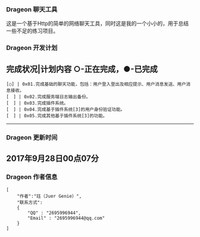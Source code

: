 ### Drageon 聊天工具

这是一个基于Http的简单的网络聊天工具，同时这是我的一个小小的，用于总结一些不足的练习项目。

### Drageon 开发计划

完成状况|计划内容  ○-正在完成，●-已完成
-----------------
```
[○] | 0x01.完成基础的聊天功能，包括：用户登入登出及相应提示、用户消息发送、用户消息接收。
[　] | 0x02.完成服务端日志输出备份。
[　] | 0x03.完成插件系统。
[　] | 0x04.完成基于插件系统[3]的用户身份验证功能。
[　] | 0x05.完成其他基于插件系统[3]的功能。
```
-----------------
### Drageon 更新时间

2017年9月28日00点07分
-----------------
### Drageon 作者信息

```
[
	"作者":"珏（Juer Genie）",
	"联系方式":
	{
		"QQ" : "2695996944",
		"Email" : "2695996944@qq.com"
	}
]
```
